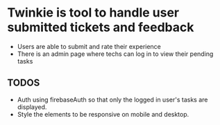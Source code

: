# Twinkie is tool to handle user submitted tickets and feedback

- Users are able to submit and rate their experience
- There is an admin page where techs can log in to view their pending tasks

## TODOS

- Auth using firebaseAuth so that only the logged in user's tasks are displayed.
- Style the elements to be responsive on mobile and desktop.

